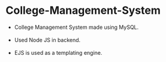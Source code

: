 # College-Management-System

* College Management System made using MySQL.<br><br>
* Used Node JS in backend.<br><br>
* EJS is used as a templating engine.
